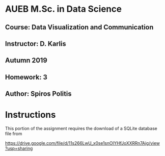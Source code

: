 # AUEB M.Sc. in Data Science
## Course: Data Visualization and Communication
## Instructor: D. Karlis
## Autumn 2019
## Homework: 3
## Author: Spiros Politis

# Instructions

This portion of the assignment requires the download of a SQLite database file from

https://drive.google.com/file/d/11s266LwU_x0se1snOIYHfJoXXRRn7Aig/view?usp=sharing